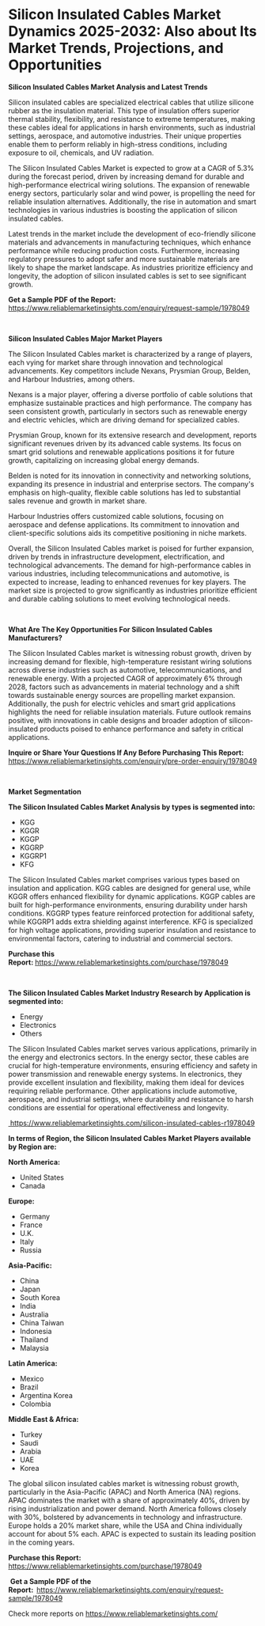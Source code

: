 <p><h1>Silicon Insulated Cables Market Dynamics 2025-2032: Also about Its Market Trends, Projections, and Opportunities</h1></p><p><strong>Silicon Insulated Cables Market Analysis and Latest Trends</strong></p>
<p><p>Silicon insulated cables are specialized electrical cables that utilize silicone rubber as the insulation material. This type of insulation offers superior thermal stability, flexibility, and resistance to extreme temperatures, making these cables ideal for applications in harsh environments, such as industrial settings, aerospace, and automotive industries. Their unique properties enable them to perform reliably in high-stress conditions, including exposure to oil, chemicals, and UV radiation.</p><p>The Silicon Insulated Cables Market is expected to grow at a CAGR of 5.3% during the forecast period, driven by increasing demand for durable and high-performance electrical wiring solutions. The expansion of renewable energy sectors, particularly solar and wind power, is propelling the need for reliable insulation alternatives. Additionally, the rise in automation and smart technologies in various industries is boosting the application of silicon insulated cables. </p><p>Latest trends in the market include the development of eco-friendly silicone materials and advancements in manufacturing techniques, which enhance performance while reducing production costs. Furthermore, increasing regulatory pressures to adopt safer and more sustainable materials are likely to shape the market landscape. As industries prioritize efficiency and longevity, the adoption of silicon insulated cables is set to see significant growth.</p></p>
<p><strong>Get a Sample PDF of the Report:&nbsp;</strong> <a href="https://www.reliablemarketinsights.com/enquiry/request-sample/1978049?utm_campaign=2110&utm_medium=2&utm_source=Github&utm_content=ia&utm_term=04022025&utm_id=silicon-insulated-cables">https://www.reliablemarketinsights.com/enquiry/request-sample/1978049</a></p>
<p>&nbsp;</p>
<p><strong>Silicon Insulated Cables Major Market Players</strong></p>
<p><p>The Silicon Insulated Cables market is characterized by a range of players, each vying for market share through innovation and technological advancements. Key competitors include Nexans, Prysmian Group, Belden, and Harbour Industries, among others. </p><p>Nexans is a major player, offering a diverse portfolio of cable solutions that emphasize sustainable practices and high performance. The company has seen consistent growth, particularly in sectors such as renewable energy and electric vehicles, which are driving demand for specialized cables.</p><p>Prysmian Group, known for its extensive research and development, reports significant revenues driven by its advanced cable systems. Its focus on smart grid solutions and renewable applications positions it for future growth, capitalizing on increasing global energy demands.</p><p>Belden is noted for its innovation in connectivity and networking solutions, expanding its presence in industrial and enterprise sectors. The company's emphasis on high-quality, flexible cable solutions has led to substantial sales revenue and growth in market share.</p><p>Harbour Industries offers customized cable solutions, focusing on aerospace and defense applications. Its commitment to innovation and client-specific solutions aids its competitive positioning in niche markets.</p><p>Overall, the Silicon Insulated Cables market is poised for further expansion, driven by trends in infrastructure development, electrification, and technological advancements. The demand for high-performance cables in various industries, including telecommunications and automotive, is expected to increase, leading to enhanced revenues for key players. The market size is projected to grow significantly as industries prioritize efficient and durable cabling solutions to meet evolving technological needs.</p></p>
<p>&nbsp;</p>
<p><strong>What Are The Key Opportunities For Silicon Insulated Cables Manufacturers?</strong></p>
<p><p>The Silicon Insulated Cables market is witnessing robust growth, driven by increasing demand for flexible, high-temperature resistant wiring solutions across diverse industries such as automotive, telecommunications, and renewable energy. With a projected CAGR of approximately 6% through 2028, factors such as advancements in material technology and a shift towards sustainable energy sources are propelling market expansion. Additionally, the push for electric vehicles and smart grid applications highlights the need for reliable insulation materials. Future outlook remains positive, with innovations in cable designs and broader adoption of silicon-insulated products poised to enhance performance and safety in critical applications.</p></p>
<p><strong>Inquire or Share Your Questions If Any Before Purchasing This Report:</strong> <a href="https://www.reliablemarketinsights.com/enquiry/pre-order-enquiry/1978049?utm_campaign=2110&utm_medium=2&utm_source=Github&utm_content=ia&utm_term=04022025&utm_id=silicon-insulated-cables">https://www.reliablemarketinsights.com/enquiry/pre-order-enquiry/1978049</a></p>
<p>&nbsp;</p>
<p><strong>Market Segmentation</strong></p>
<p><strong>The Silicon Insulated Cables Market Analysis by types is segmented into:</strong></p>
<p><ul><li>KGG</li><li>KGGR</li><li>KGGP</li><li>KGGRP</li><li>KGGRP1</li><li>KFG</li></ul></p>
<p><p>The Silicon Insulated Cables market comprises various types based on insulation and application. KGG cables are designed for general use, while KGGR offers enhanced flexibility for dynamic applications. KGGP cables are built for high-performance environments, ensuring durability under harsh conditions. KGGRP types feature reinforced protection for additional safety, while KGGRP1 adds extra shielding against interference. KFG is specialized for high voltage applications, providing superior insulation and resistance to environmental factors, catering to industrial and commercial sectors.</p></p>
<p><strong>Purchase this Report:&nbsp;</strong><a href="https://www.reliablemarketinsights.com/purchase/1978049?utm_campaign=2110&utm_medium=2&utm_source=Github&utm_content=ia&utm_term=04022025&utm_id=silicon-insulated-cables">https://www.reliablemarketinsights.com/purchase/1978049</a></p>
<p>&nbsp;</p>
<p><strong>The Silicon Insulated Cables Market Industry Research by Application is segmented into:</strong></p>
<p><ul><li>Energy</li><li>Electronics</li><li>Others</li></ul></p>
<p><p>The Silicon Insulated Cables market serves various applications, primarily in the energy and electronics sectors. In the energy sector, these cables are crucial for high-temperature environments, ensuring efficiency and safety in power transmission and renewable energy systems. In electronics, they provide excellent insulation and flexibility, making them ideal for devices requiring reliable performance. Other applications include automotive, aerospace, and industrial settings, where durability and resistance to harsh conditions are essential for operational effectiveness and longevity.</p></p>
<p><a href="https://www.reliablemarketinsights.com/silicon-insulated-cables-r1978049?utm_campaign=2110&utm_medium=2&utm_source=Github&utm_content=ia&utm_term=04022025&utm_id=silicon-insulated-cables">&nbsp;https://www.reliablemarketinsights.com/silicon-insulated-cables-r1978049</a></p>
<p><strong>In terms of Region, the Silicon Insulated Cables Market Players available by Region are:</strong></p>
<p>
    <p> <strong> North America: </strong>
        <ul>
            <li>United States</li>
            <li>Canada</li>
        </ul>
        </p> 
    <p> <strong> Europe: </strong>
        <ul>
            <li>Germany</li>
            <li>France</li>
            <li>U.K.</li>
            <li>Italy</li>
            <li>Russia</li>
        </ul>
        </p> 
    <p> <strong> Asia-Pacific: </strong>
        <ul>
            <li>China</li>
            <li>Japan</li>
            <li>South Korea</li>
            <li>India</li>
            <li>Australia</li>
            <li>China Taiwan</li>
            <li>Indonesia</li>
            <li>Thailand</li>
            <li>Malaysia</li>
        </ul>
        </p> 
    <p> <strong> Latin America: </strong>
        <ul>
            <li>Mexico</li>
            <li>Brazil</li>
            <li>Argentina Korea</li>
            <li>Colombia</li>
        </ul>
        </p> 
    <p> <strong> Middle East & Africa: </strong>
        <ul>
            <li>Turkey</li>
            <li>Saudi</li>
            <li>Arabia</li>
            <li>UAE</li>
            <li>Korea</li>
        </ul>
    </p>
    </p>
<p><p>The global silicon insulated cables market is witnessing robust growth, particularly in the Asia-Pacific (APAC) and North America (NA) regions. APAC dominates the market with a share of approximately 40%, driven by rising industrialization and power demand. North America follows closely with 30%, bolstered by advancements in technology and infrastructure. Europe holds a 20% market share, while the USA and China individually account for about 5% each. APAC is expected to sustain its leading position in the coming years.</p></p>
<p><strong>Purchase this Report: </strong><a href="https://www.reliablemarketinsights.com/purchase/1978049?utm_campaign=2110&utm_medium=2&utm_source=Github&utm_content=ia&utm_term=04022025&utm_id=silicon-insulated-cables">https://www.reliablemarketinsights.com/purchase/1978049</a></p>
<p>&nbsp;<strong>Get a Sample PDF of the Report:&nbsp;&nbsp;</strong><a href="https://www.reliablemarketinsights.com/enquiry/request-sample/1978049?utm_campaign=2110&utm_medium=2&utm_source=Github&utm_content=ia&utm_term=04022025&utm_id=silicon-insulated-cables">https://www.reliablemarketinsights.com/enquiry/request-sample/1978049</a></p>
<p><strong></strong></p>
<p>Check more reports on <a href="https://www.reliablemarketinsights.com/?utm_campaign=2110&utm_medium=2&utm_source=Github&utm_content=ia&utm_term=04022025&utm_id=silicon-insulated-cables">https://www.reliablemarketinsights.com/</a></p>